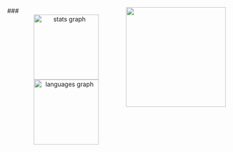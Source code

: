 <img align='right' src="**https://cdn.discordapp.com/attachments/1264658262536622203/1267001390618644500/83749737.jpg?ex=66a7327f&is=66a5e0ff&hm=8ecf64be1f2e9422d7c344dc2a7992cff97a468f478b3cd817afb2628da14003&**" width="230">
###

<div align="center">
  <img src="https://github-readme-stats.vercel.app/api?username=NtReadVirtualMemory&hide_title=false&hide_rank=false&show_icons=true&include_all_commits=true&count_private=true&disable_animations=false&theme=dracula&locale=en&hide_border=false" height="150" alt="stats graph"  />
  <img src="https://github-readme-stats.vercel.app/api/top-langs?username=NtReadVirtualMemory&locale=en&hide_title=false&layout=compact&card_width=320&langs_count=5&theme=dracula&hide_border=false" height="150" alt="languages graph"  />
</div>

###
